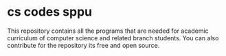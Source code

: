 # cs codes sppu
This repository contains all the programs that are needed for academic curriculum of computer science and related branch students.
You can also contribute for the repository its free and open source.

